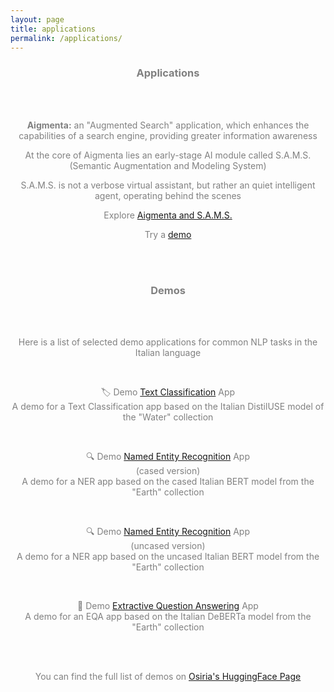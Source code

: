 ```yaml
---
layout: page
title: applications
permalink: /applications/
---
```


<center><h3><span style="color:grey">Applications</span></h3></center>

<br>
<br>

<center><p><span style="color:grey"><b>Aigmenta:</b> an "Augmented Search" application, which enhances the capabilities of a search engine, providing greater information awareness</span></p></center>
<center><p><span style="color:grey">At the core of Aigmenta lies an early-stage AI module called S.A.M.S. (Semantic Augmentation and Modeling System)</span></p></center>
<center><p><span style="color:grey">S.A.M.S. is not a verbose virtual assistant, but rather an quiet intelligent agent, operating behind the scenes</span></p></center>
<center><p><span style="color:grey">Explore <a href="https://francesco-russo-githubber.github.io/osiria/aigmenta/">Aigmenta and S.A.M.S.</a></span></p></center>
<center><p><span style="color:grey">Try a <a href="https://huggingface.co/spaces/osiria/aigmenta">demo</a></span></p></center>

<br>
<br>

<center><h3><span style="color:grey">Demos</span></h3></center>

<br>
<br>

<center><p><span style="color:grey">Here is a list of selected demo applications for common NLP tasks in the Italian language</span></p></center>
<br>
<center><p><span style="color:grey">🏷️ Demo <a href="https://francesco-russo-githubber.github.io/osiria/demo_text_classification/">Text Classification</a> App<br>A demo for a Text Classification app based on the Italian DistilUSE model of the "Water" collection</span></p></center>
<br>
<center><p><span style="color:grey">🔍 Demo <a href="https://francesco-russo-githubber.github.io/osiria/demo_cased_ner/">Named Entity Recognition</a> App<br>(cased version)<br>A demo for a NER app based on the cased Italian BERT model from the "Earth" collection</span></p></center>
<br>
<center><p><span style="color:grey">🔍 Demo <a href="https://francesco-russo-githubber.github.io/osiria/demo_uncased_ner/">Named Entity Recognition</a> App<br>(uncased version)<br>A demo for a NER app based on the uncased Italian BERT model from the "Earth" collection</span></p></center>
<br>
<center><p><span style="color:grey">🎯 Demo <a href="https://francesco-russo-githubber.github.io/osiria/demo_qa/">Extractive Question Answering</a> App<br>A demo for an EQA app based on the Italian DeBERTa model from the "Earth" collection</span></p></center>

<br>
<br>

<center><p><span style="color:grey">You can find the full list of demos on <a href="https://huggingface.co/osiria">Osiria's HuggingFace Page</a></span></p></center>
